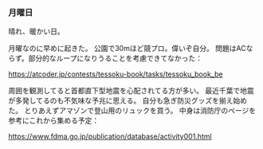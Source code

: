 ### 月曜日

晴れ、暖かい日。

月曜なのに早めに起きた。
公園で30mほど競プロ。偉いぞ自分。
問題はACならず。部分的なループになりうることを考慮できてなかった：

https://atcoder.jp/contests/tessoku-book/tasks/tessoku_book_be

周囲を観測してると首都直下型地震を心配されてる方が多い。
最近千葉で地震が多発してるのも不気味な予兆に思える。
自分も急ぎ防災グッズを揃え始めた。
とりあえずアマゾンで登山用のリュックを買う。
中身は消防庁のページを参考にこれから集める予定：

https://www.fdma.go.jp/publication/database/activity001.html